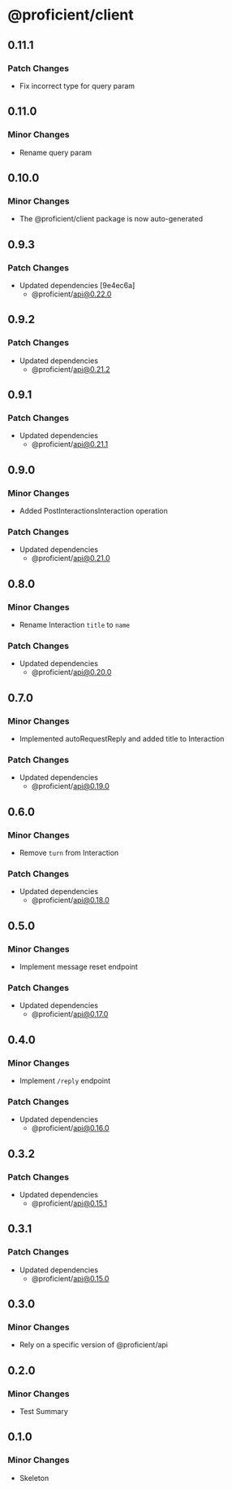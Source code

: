 # @proficient/client

## 0.11.1

### Patch Changes

- Fix incorrect type for query param

## 0.11.0

### Minor Changes

- Rename query param

## 0.10.0

### Minor Changes

- The @proficient/client package is now auto-generated

## 0.9.3

### Patch Changes

- Updated dependencies [9e4ec6a]
  - @proficient/api@0.22.0

## 0.9.2

### Patch Changes

- Updated dependencies
  - @proficient/api@0.21.2

## 0.9.1

### Patch Changes

- Updated dependencies
  - @proficient/api@0.21.1

## 0.9.0

### Minor Changes

- Added PostInteractionsInteraction operation

### Patch Changes

- Updated dependencies
  - @proficient/api@0.21.0

## 0.8.0

### Minor Changes

- Rename Interaction `title` to `name`

### Patch Changes

- Updated dependencies
  - @proficient/api@0.20.0

## 0.7.0

### Minor Changes

- Implemented autoRequestReply and added title to Interaction

### Patch Changes

- Updated dependencies
  - @proficient/api@0.19.0

## 0.6.0

### Minor Changes

- Remove `turn` from Interaction

### Patch Changes

- Updated dependencies
  - @proficient/api@0.18.0

## 0.5.0

### Minor Changes

- Implement message reset endpoint

### Patch Changes

- Updated dependencies
  - @proficient/api@0.17.0

## 0.4.0

### Minor Changes

- Implement `/reply` endpoint

### Patch Changes

- Updated dependencies
  - @proficient/api@0.16.0

## 0.3.2

### Patch Changes

- Updated dependencies
  - @proficient/api@0.15.1

## 0.3.1

### Patch Changes

- Updated dependencies
  - @proficient/api@0.15.0

## 0.3.0

### Minor Changes

- Rely on a specific version of @proficient/api

## 0.2.0

### Minor Changes

- Test Summary

## 0.1.0

### Minor Changes

- Skeleton
